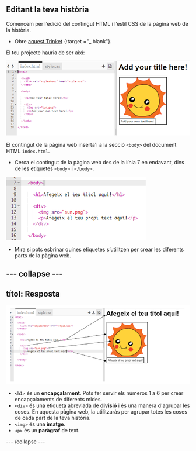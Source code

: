 ## Editant la teva història

Comencem per l’edició del contingut HTML i l’estil CSS de la pàgina web de la història.

+ Obre [ aquest Trinket](http://jumpto.cc/web-story) {:target ="_ blank"}.

El teu projecte hauria de ser així:

![captura de pantalla](images/story-starter.png)

El contingut de la pàgina web inserta'l a la secció `<body>` del document HTML `index.html`.

+ Cerca el contingut de la pàgina web des de la línia 7 en endavant, dins de les etiquetes `<body>` i `</body>`.

![captura de pantalla](images/story-html.png)

+ Mira si pots esbrinar quines etiquetes s’utilitzen per crear les diferents parts de la pàgina web.

## \--- collapse \---

## títol: Resposta

![captura de pantalla](images/story-elements.png)

+ `<h1>` és un **encapçalament**. Pots fer servir els números 1 a 6 per crear encapçalaments de diferents mides.
+ `<div>` és una etiqueta abreviada de **divisió** i és una manera d'agrupar les coses. En aquesta pàgina web, la utilitzaràs per agrupar totes les coses de cada part de la teva història.
+ `<img>` és una **imatge**.
+ `<p>` és un **paràgraf** de text.

\--- /collapse \---